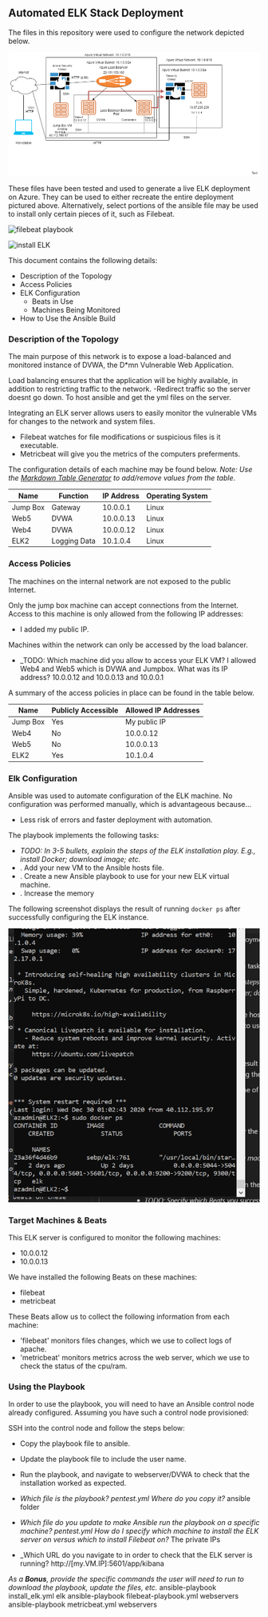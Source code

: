 ## Automated ELK Stack Deployment

The files in this repository were used to configure the network depicted below.

![](Images/ELKDiagram.png)

These files have been tested and used to generate a live ELK deployment on Azure. They can be used to either recreate the entire deployment pictured above. Alternatively, select portions of the ansible file may be used to install only certain pieces of it, such as Filebeat.

![filebeat playbook](Images/filebeat-playbook.yml)
  
![install ELK](Images/install-elk.yml)

This document contains the following details:
- Description of the Topology
- Access Policies
- ELK Configuration
  - Beats in Use
  - Machines Being Monitored
- How to Use the Ansible Build


### Description of the Topology

The main purpose of this network is to expose a load-balanced and monitored instance of DVWA, the D*mn Vulnerable Web Application.

Load balancing ensures that the application will be highly available, in addition to restricting traffic to the network.
-Redirect traffic so the server doesnt go down. To host ansible and get the yml files on the server. 

Integrating an ELK server allows users to easily monitor the vulnerable VMs for changes to the network and system files.
- Filebeat watches for file modifications or suspicious files is it executable.
- Metricbeat will give you the metrics of the computers preferments.

The configuration details of each machine may be found below.
_Note: Use the [Markdown Table Generator](http://www.tablesgenerator.com/markdown_tables) to add/remove values from the table_.

| Name     | Function | IP Address | Operating System |
|----------|----------|------------|------------------|
| Jump Box | Gateway  | 10.0.0.1   | Linux            |
| Web5     |   DVWA     | 10.0.0.13  | Linux        |                  |
| Web4     |  DVWA        |  10.0.0.12 | Linux          |                  |
| ELK2     |  Logging Data   | 10.1.0.4 | Linux        |                  |

### Access Policies

The machines on the internal network are not exposed to the public Internet. 

Only the jump box machine can accept connections from the Internet. Access to this machine is only allowed from the following IP addresses:
- I added my public IP.

Machines within the network can only be accessed by the load balancer.
- _TODO: Which machine did you allow to access your ELK VM? I allowed Web4 and Web5 which is DVWA and Jumpbox. What was its IP address? 10.0.0.12 and 10.0.0.13 and 10.0.0.1

A summary of the access policies in place can be found in the table below.

| Name     | Publicly Accessible | Allowed IP Addresses |
|----------|---------------------|----------------------|
| Jump Box | Yes        | My public IP   |
| Web4         | No       | 10.0.0.12 |
|    Web5           | No    | 10.0.0.13 |
|   ELK2       | Yes   | 10.1.0.4|


### Elk Configuration

Ansible was used to automate configuration of the ELK machine. No configuration was performed manually, which is advantageous because...
-  Less risk of errors and faster deployment with automation. 

The playbook implements the following tasks:
- _TODO: In 3-5 bullets, explain the steps of the ELK installation play. E.g., install Docker; download image; etc._
- . Add your new VM to the Ansible hosts file.
- . Create a new Ansible playbook to use for your new ELK virtual machine. 
- . Increase the memory 

The following screenshot displays the result of running `docker ps` after successfully configuring the ELK instance.

![Docker ps output](/Images/docker_ps_output.png)

### Target Machines & Beats
This ELK server is configured to monitor the following machines:
- 10.0.0.12
- 10.0.0.13

We have installed the following Beats on these machines:
- filebeat
- metricbeat


These Beats allow us to collect the following information from each machine:
- 'filebeat' monitors files changes, which we use to collect logs of apache.
- 'metricbeat' monitors metrics across the web server, which we use to check the status of the cpu/ram.


### Using the Playbook
In order to use the playbook, you will need to have an Ansible control node already configured. Assuming you have such a control node provisioned: 

SSH into the control node and follow the steps below:
- Copy the playbook file to ansible.
- Update the playbook file to include the user name.
- Run the playbook, and navigate to webserver/DVWA to check that the installation worked as expected.


- _Which file is the playbook? pentest.yml Where do you copy it?_ ansible folder
- _Which file do you update to make Ansible run the playbook on a specific machine? pentest.yml How do I specify which machine to install the ELK server on versus which to install Filebeat on?_ The private IPs
- _Which URL do you navigate to in order to check that the ELK server is running? http://[my.VM.IP]:5601/app/kibana

_As a **Bonus**, provide the specific commands the user will need to run to download the playbook, update the files, etc._
ansible-playbook install_elk.yml elk
ansible-playbook filebeat-playbook.yml webservers
ansible-playbook metricbeat.yml webservers

